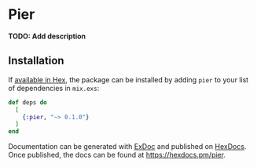 # Pier

**TODO: Add description**

## Installation

If [available in Hex](https://hex.pm/docs/publish), the package can be installed
by adding `pier` to your list of dependencies in `mix.exs`:

```elixir
def deps do
  [
    {:pier, "~> 0.1.0"}
  ]
end
```

Documentation can be generated with [ExDoc](https://github.com/elixir-lang/ex_doc)
and published on [HexDocs](https://hexdocs.pm). Once published, the docs can
be found at <https://hexdocs.pm/pier>.

